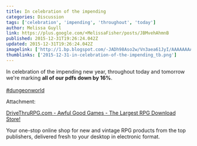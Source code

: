 ```yaml
---
title: In celebration of the impending
categories: Discussion
tags: ['celebration', 'impending', 'throughout', 'today']
author: Melissa Guyll
link: https://plus.google.com/+MelissaFisher/posts/JBMvehAhmnB
published: 2015-12-31T19:26:24.042Z
updated: 2015-12-31T19:26:24.042Z
imagelink: ['http://1.bp.blogspot.com/-JADh98Aso2w/Vn3aea61JyI/AAAAAAAAR1E/xL0cK8ElZGQ/s1600/PC25034302.png']
thumblinks: ['2015-12-31-in-celebration-of-the-impending_tb.png']
---
```


In celebration of the impending new year, throughout today and tomorrow we&#39;re marking <b>all of our pdfs down by 16%</b>.<br /><br /> <a rel="nofollow" class="ot-hashtag" href="https://plus.google.com/s/%23dungeonworld/posts">#dungeonworld</a>  


Attachment:

<a href='http://rpg.drivethrustuff.com/browse.php?manufacturers_id=5695'>DriveThruRPG.com - Awful Good Games - The Largest RPG Download Store!</a>


Your one-stop online shop for new and vintage RPG products from the top publishers, delivered fresh to your desktop in electronic format.